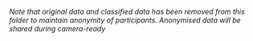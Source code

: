 *Note that original data and classified data has been removed from this folder to maintain anonymity of participants. Anonymised data will be shared during camera-ready*